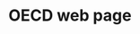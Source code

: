 

# OECD web page

<script type='module' src='https://prod-useast-b.online.tableau.com/javascripts/api/tableau.embedding.3.latest.min.js'></script><tableau-viz id='tableau-viz' src='https://prod-useast-b.online.tableau.com/t/tableaudatavizvms/views/Tableauworksheet1/Sheet1' width='1470' height='793' hide-tabs toolbar='bottom' ></tableau-viz>

